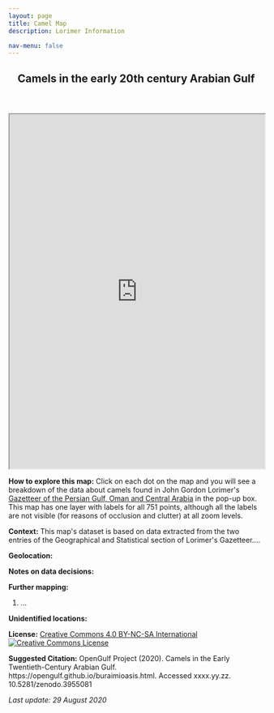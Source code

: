 ```yaml
---
layout: page
title: Camel Map
description: Lorimer Information  

nav-menu: false
---
```


<section id="one">
  <div class="inner">
    <header class="major">
      <h1>Camels in the early 20th century Arabian Gulf</h1>
    </header>
<iframe src="https://opengulf.github.io/webapps/camels_map/#6/27.167/52.273" width="100%" height="700"></iframe>

<p>
	<b>How to explore this map:</b> Click on each dot on the map and you will see a breakdown of the data about camels found in John Gordon Lorimer's <a href="https://en.wikipedia.org/wiki/Gazetteer_of_the_Persian_Gulf,_Oman_and_Central_Arabia" class="link"> Gazetteer of the Persian Gulf, Oman and Central Arabia</a> in the pop-up box. This map has one layer with labels for all 751 points, although all the labels are not visible (for reasons of occlusion and clutter) at all zoom levels.  
</p>
<p>
	<b>Context:</b> This map's dataset is based on data extracted from the two entries of the Geographical and Statistical section of Lorimer's Gazetteer....
</p>
<p>
	<b>Geolocation:</b>
</p>
<p>
	<b>Notes on data decisions:</b>
</p>
<p>
	<b>Further mapping:</b>
	<ol>
		<li> ... </li>
	</ol>
</p>
<p>
	<b>Unidentified locations:</b>
</p>
<p>
	<b>License:</b> <a href="https://creativecommons.org/licenses/by-nc-sa/4.0/" class="link">Creative Commons 4.0 BY-NC-SA International</a> <br>
	<a rel="license" href="http://creativecommons.org/licenses/by-nc-sa/4.0/"><img alt="Creative Commons License" style="border-width:0" src="https://i.creativecommons.org/l/by-nc-sa/4.0/88x31.png" /></a>
</p>
<p>
	<b>Suggested Citation:</b> OpenGulf Project (2020). Camels in the Early Twentieth-Century Arabian Gulf. https://opengulf.github.io/buraimioasis.html. Accessed xxxx.yy.zz. 10.5281/zenodo.3955081<br>
</p>
<i>Last update: 29 August 2020</i>
